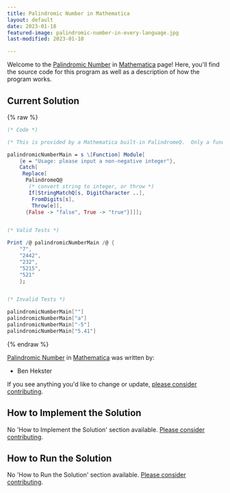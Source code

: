 ```yaml
---
title: Palindromic Number in Mathematica
layout: default
date: 2023-01-18
featured-image: palindromic-number-in-every-language.jpg
last-modified: 2023-01-18

---
```


Welcome to the [Palindromic Number](https://rzuckerm.github.io/sample-programs-website-copy/projects/palindromic-number) in [Mathematica](https://rzuckerm.github.io/sample-programs-website-copy/languages/mathematica) page! Here, you'll find the source code for this program as well as a description of how the program works.

## Current Solution

{% raw %}

```mathematica
(* Code *)

(* This is provided by a Mathematica built-in PalindromeQ.  Only a function to provide the 'user interface' is needed: *)

palindromicNumberMain = s \[Function] Module[
    {e = "Usage: please input a non-negative integer"},
    Catch[
     Replace[
      PalindromeQ@
       (* convert string to integer, or throw *)
       If[StringMatchQ[s, DigitCharacter ..],
        FromDigits[s],
        Throw[e]],
      {False -> "false", True -> "true"}]]];


(* Valid Tests *)

Print /@ palindromicNumberMain /@ {
    "7",
    "2442",
    "232",
    "5215",
    "521"
    };


(* Invalid Tests *)

palindromicNumberMain[""]
palindromicNumberMain["a"]
palindromicNumberMain["-5"]
palindromicNumberMain["5.41"]
```

{% endraw %}

[Palindromic Number](https://rzuckerm.github.io/sample-programs-website-copy/projects/palindromic-number) in [Mathematica](https://rzuckerm.github.io/sample-programs-website-copy/languages/mathematica) was written by:

- Ben Hekster

If you see anything you'd like to change or update, [please consider contributing](https://github.com/TheRenegadeCoder/sample-programs).

## How to Implement the Solution

No 'How to Implement the Solution' section available. [Please consider contributing](https://github.com/TheRenegadeCoder/sample-programs-website).

## How to Run the Solution

No 'How to Run the Solution' section available. [Please consider contributing](https://github.com/TheRenegadeCoder/sample-programs-website).